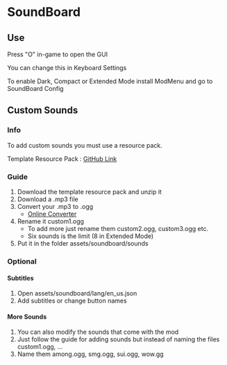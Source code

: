 # SoundBoard

## Use
Press "O" in-game to open the GUI

You can change this in Keyboard Settings

To enable Dark, Compact or Extended Mode install ModMenu and go to SoundBoard Config
## Custom Sounds
### Info
To add custom sounds you must use a resource pack.

Template Resource Pack : [GitHub Link](https://github.com/TheOnlySD12/SoundBoardResourcePack)
### Guide
1. Download the template resource pack and unzip it
2. Download a .mp3 file
3. Convert your .mp3 to .ogg
    - [Online Converter](https://convertio.co/mp3-ogg/)
4. Rename it custom1.ogg
    - To add more just rename them custom2.ogg, custom3.ogg etc.
    - Six sounds is the limit (8 in Extended Mode)
5. Put it in the folder assets/soundboard/sounds
### Optional
#### Subtitles
1. Open assets/soundboard/lang/en_us.json
2. Add subtitles or change button names
#### More Sounds
1. You can also modify the sounds that come with the mod
2. Just follow the guide for adding sounds but instead of naming the files custom1.ogg, ...
3. Name them among.ogg, smg.ogg, sui.ogg, wow.gg